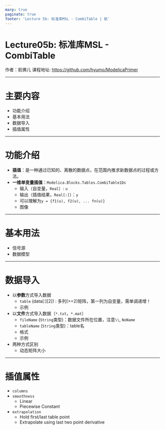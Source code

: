 ```yaml
---
marp: true
paginate: true
footer: 'Lecture 5b: 标准库MSL - CombiTable | 航'
---
```

# Lecture05b: 标准库MSL - CombiTable
作者：航佛儿
课程地址: https://github.com/hyumo/ModelicaPrimer

----
# 主要内容
- 功能介绍
- 基本用法
- 数据导入
- 插值属性

----
# 功能介绍
- **插值**：是一种通过已知的、离散的数据点，在范围内推求新数据点的过程或方法。
- **一维单变量插值**：`Modelica.Blocks.Tables.CombiTable1Ds`
  - 输入（自变量，`Real`）: `u` 
  - 输出（插值结果，`Real[:]`）：`y` 
  - 可以理解为`y = {f1(u), f2(u), ... fn(u)}`
  - 图像
----
# 基本用法
- 信号源
- 数据模型


----
# 数据导入
- 以**参数**方式导入数据
  - `table` (data[:][2]) : 多列(>=2)矩阵，第一列为自变量，需单调递增！
  - 示例
- 以**文件**方式导入数据（`*.txt`，`*.mat`）
  - `fileName` (`String`类型)：数据文件所在位置，注意`\\`, `NoName`
  - `tableName` (`String`类型)：table名
  - 格式
  - 示例
- 两种方式区别
  - 动态矩阵大小

----
# 插值属性
- `columns`
- `smoothness`
  - Linear
  - Piecewise Constant
- `extrapolation`
  - Hold first/last table point
  - Extrapolate using last two point derivative

